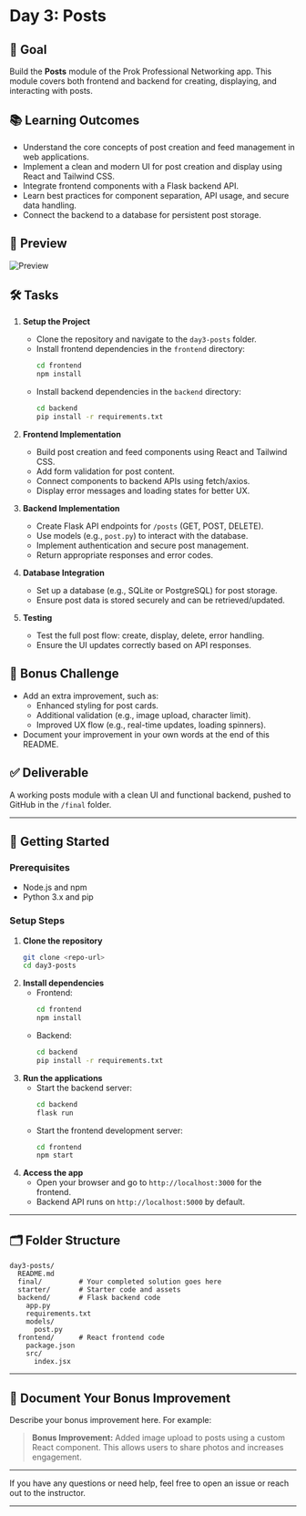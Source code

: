 # Day 3: Posts

## 🎯 Goal

Build the **Posts** module of the Prok Professional Networking app. This module covers both frontend and backend for creating, displaying, and interacting with posts.

## 📚 Learning Outcomes

- Understand the core concepts of post creation and feed management in web applications.
- Implement a clean and modern UI for post creation and display using React and Tailwind CSS.
- Integrate frontend components with a Flask backend API.
- Learn best practices for component separation, API usage, and secure data handling.
- Connect the backend to a database for persistent post storage.

## 📸 Preview

![Preview](./starter/preview.png)

## 🛠️ Tasks

1. **Setup the Project**

   - Clone the repository and navigate to the `day3-posts` folder.
   - Install frontend dependencies in the `frontend` directory:
     ```bash
     cd frontend
     npm install
     ```
   - Install backend dependencies in the `backend` directory:
     ```bash
     cd backend
     pip install -r requirements.txt
     ```

2. **Frontend Implementation**

   - Build post creation and feed components using React and Tailwind CSS.
   - Add form validation for post content.
   - Connect components to backend APIs using fetch/axios.
   - Display error messages and loading states for better UX.

3. **Backend Implementation**

   - Create Flask API endpoints for `/posts` (GET, POST, DELETE).
   - Use models (e.g., `post.py`) to interact with the database.
   - Implement authentication and secure post management.
   - Return appropriate responses and error codes.

4. **Database Integration**

   - Set up a database (e.g., SQLite or PostgreSQL) for post storage.
   - Ensure post data is stored securely and can be retrieved/updated.

5. **Testing**
   - Test the full post flow: create, display, delete, error handling.
   - Ensure the UI updates correctly based on API responses.

## 🧪 Bonus Challenge

- Add an extra improvement, such as:
  - Enhanced styling for post cards.
  - Additional validation (e.g., image upload, character limit).
  - Improved UX flow (e.g., real-time updates, loading spinners).
- Document your improvement in your own words at the end of this README.

## ✅ Deliverable

A working posts module with a clean UI and functional backend, pushed to GitHub in the `/final` folder.

---

## 🚀 Getting Started

### Prerequisites

- Node.js and npm
- Python 3.x and pip

### Setup Steps

1. **Clone the repository**
   ```bash
   git clone <repo-url>
   cd day3-posts
   ```
2. **Install dependencies**
   - Frontend:
     ```bash
     cd frontend
     npm install
     ```
   - Backend:
     ```bash
     cd backend
     pip install -r requirements.txt
     ```
3. **Run the applications**
   - Start the backend server:
     ```bash
     cd backend
     flask run
     ```
   - Start the frontend development server:
     ```bash
     cd frontend
     npm start
     ```
4. **Access the app**
   - Open your browser and go to `http://localhost:3000` for the frontend.
   - Backend API runs on `http://localhost:5000` by default.

---

## 🗂️ Folder Structure

```
day3-posts/
  README.md
  final/         # Your completed solution goes here
  starter/       # Starter code and assets
  backend/       # Flask backend code
    app.py
    requirements.txt
    models/
      post.py
  frontend/      # React frontend code
    package.json
    src/
      index.jsx
```

---

## 📝 Document Your Bonus Improvement

Describe your bonus improvement here. For example:

> **Bonus Improvement:** Added image upload to posts using a custom React component. This allows users to share photos and increases engagement.

---

If you have any questions or need help, feel free to open an issue or reach out to the instructor.

---
